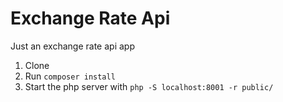 # Exchange Rate Api
Just an exchange rate api app

1. Clone
2. Run `composer install`
3. Start the php server with `php -S localhost:8001 -r public/`

